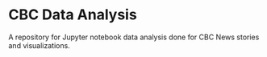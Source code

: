# CBC Data Analysis
A repository for Jupyter notebook data analysis done for CBC News stories and visualizations.
